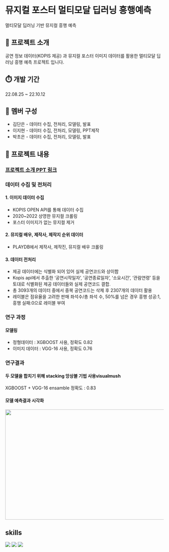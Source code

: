 # 뮤지컬 포스터 멀티모달 딥러닝 흥행예측 
멀티모달 딥러닝 기반 뮤지컬 흥행 예측

## 📌 프로젝트 소개
공연 정보 데이터(KOPIS 제공) 과 뮤지컬 포스터 이미지 데이터를 활용한 멀티모달 딥러닝 흥행 예측 프로젝트 입니다.

## ⏱️ 개발 기간
22.08.25 ~ 22.10.12

## 🙋 멤버 구성
 - 김단은 - 데이터 수집, 전처리, 모델링, 발표
 - 이지현 - 데이터 수집, 전처리, 모델링, PPT제작
 - 박초은 - 데이터 수집, 전처리, 모델링, 발표

## 📌 프로젝트 내용

### [프로젝트 소개 PPT 링크](https://github.com/dannxdr/2022_kopis-multimodal_project/blob/main/ppt/%5B%EB%94%A5%EC%86%9C%5D%20%EB%AE%A4%EC%A7%80%EC%BB%AC%20%EB%A9%80%ED%8B%B0%EB%AA%A8%EB%8B%AC%20%EB%94%A5%EB%9F%AC%EB%8B%9D%20%ED%9D%A5%ED%96%89%20%EC%98%88%EC%B8%A1.pdf)

### 데이터 수집 및 전처리

#### 1. 이미지 데이터 수집
  - KOPIS OPEN API를 통해 데이터 수집
  - 2020~2022 상영한 뮤지컬 크롤링
  - 포스터 이미지가 없는 뮤지컬 제거

#### 2. 뮤지컬 배우, 제작사, 제작지 순위 데이터
  - PLAYDB에서 제작사, 제작진, 뮤지컬 배우 크롤링

#### 3. 데이터 전처리
  - 제공 데이터에는 식별화 되어 있어 실제 공연코드와 상이함
  - Kopis api에서 추출한 ‘공연시작일자’, ‘공연종료일자’, ‘소요시간’, ‘관람연령’ 등을 토대로 식별화된 제공 데이터들와 실제 공연코드 결합.
  - 총 3093개의 데이터 중에서 중복 공연코드는 삭제 후 2307개의 데이터 활용
  - 레이블은 점유율을 고려한 판매 좌석수/총 좌석 수, 50%를 넘은 경우 흥행 성공:1, 흥행 실패:0으로 레이블 부여
  
### 연구 과정

#### 모델링
  - 정형데이터 : XGBOOST 사용, 정확도 0.82
  - 이미지 데이터 : VGG-16 사용, 정확도 0.76

  
### 연구결과
#### 두 모델을 합치기 위해 stacking 앙상블 기법 사용visualmush
  XGBOOST + VGG-16 ensamble 정확도 : 0.83
  
#### 모델 예측결과 시각화
<img src="https://user-images.githubusercontent.com/80569773/236421530-00f15756-8be1-4457-9583-741a4a5ca2a3.png" width="600" height="350"/>


## skills
<img src="https://img.shields.io/badge/Python-3776AB?style=for-the-badge&logo=Python&logoColor=yellow"> <img src="https://img.shields.io/badge/keras-D00000?style=for-the-badge&logo=keras&logoColor=white"> <img src="https://img.shields.io/badge/tensorflow-FF6F00?style=for-the-badge&logo=tensorflow&logoColor=white">

